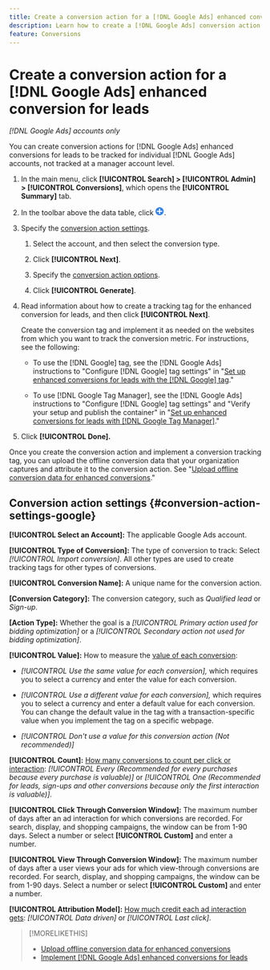 ```yaml
---
title: Create a conversion action for a [!DNL Google Ads] enhanced conversion for leads
description: Learn how to create a [!DNL Google Ads] conversion action for an enhanced conversion for leads.
feature: Conversions
---
```

# Create a conversion action for a [!DNL Google Ads] enhanced conversion for leads

*[!DNL Google Ads] accounts only*

You can create conversion actions for [!DNL Google Ads] enhanced conversions for leads to be tracked for individual [!DNL Google Ads] accounts, not tracked at a manager account level.

1. In the main menu, click **[!UICONTROL Search] > [!UICONTROL Admin] > [!UICONTROL Conversions]**, which opens the **[!UICONTROL Summary]** tab.

1. In the toolbar above the data table, click ![Create](/help/search-social-commerce/assets/add.png "Create").

1. Specify the [conversion action settings](#conversion-action-settings-google).

   1. Select the account, and then select the conversion type.

   1. Click **[!UICONTROL Next]**.

   1. Specify the [conversion action options](#conversion-action-settings-conversion-action-settings-google).

   1. Click **[!UICONTROL Generate]**.

1. Read information about how to create a tracking tag for the enhanced conversion for leads, and then click **[!UICONTROL Next]**.

   Create the conversion tag and implement it as needed on the websites from which you want to track the conversion metric. For instructions, see the following:
   
   * To use the [!DNL Google] tag, see the [!DNL Google Ads] instructions to "Configure [!DNL Google] tag settings" in "[Set up enhanced conversions for leads with the [!DNL Google] tag](https://support.google.com/google-ads/answer/11347292)."
   
   * To use [!DNL Google Tag Manager], see the [!DNL Google Ads] instructions to "Configure [!DNL Google] tag settings" and "Verify your setup and publish the container" in "[Set up enhanced conversions for leads with [!DNL Google Tag Manager]](https://support.google.com/google-ads/answer/11021502?#configure)."

1. Click **[!UICONTROL Done].**

Once you create the conversion action and implement a conversion tracking tag, you can upload the offline conversion data that your organization captures and attribute it to the conversion action. See "[Upload offline conversion data for enhanced conversions](/help/search-social-commerce/admin/conversion-metrics/upload-data-offline-conversions.md)."

## Conversion action settings {#conversion-action-settings-google}

**[!UICONTROL Select an Account]:** The applicable Google Ads account.

**[!UICONTROL Type of Conversion]:** The type of conversion to track: Select *[!UICONTROL Import conversion]*. All other types are used to create tracking tags for other types of conversions.

**[!UICONTROL Conversion Name]:** A unique name for the conversion action.

**\[Conversion Category\]:** The conversion category, such as *Qualified lead* or *Sign-up*.

**\[Action Type\]:** Whether the goal is a *[!UICONTROL Primary action used for bidding optimization]* or a *[!UICONTROL Secondary action not used for bidding optimization]*.

**[!UICONTROL Value]:** How to measure the [value of each conversion](https://support.google.com/google-ads/answer/13064207):

* *[!UICONTROL Use the same value for each conversion],* which requires you to select a currency and enter the value for each conversion.

* *[!UICONTROL Use a different value for each conversion],* which requires you to select a currency and enter a default value for each conversion. You can change the default value in the tag with a transaction-specific value when you implement the tag on a specific webpage.

* *[!UICONTROL Don't use a value for this conversion action (Not recommended)]*

**[!UICONTROL Count]:** [How many conversions to count per click or interaction](https://support.google.com/google-ads/answer/3438531): *[!UICONTROL Every (Recommended for every purchases because every purchase is valuable)]* or *[!UICONTROL One (Recommended for leads, sign-ups and other conversions because only the first interaction is valuable)]*.

**[!UICONTROL Click Through Conversion Window]:** The maximum number of days after an ad interaction for which conversions are recorded. For search, display, and shopping campaigns, the window can be from 1-90 days. Select a number or select **[!UICONTROL Custom]** and enter a number.

**[!UICONTROL View Through Conversion Window]:** The maximum number of days after a user views your ads for which view-through conversions are recorded. For search, display, and shopping campaigns, the window can be from 1-90 days. Select a number or select **[!UICONTROL Custom]** and enter a number.

**[!UICONTROL Attribution Model]:** [How much credit each ad interaction gets](https://support.google.com/google-ads/answer/6259715?sjid=8211249329930775138): *[!UICONTROL Data driven]* or *[!UICONTROL Last click]*.

>[!MORELIKETHIS]
>
>* [Upload offline conversion data for enhanced conversions](/help/search-social-commerce/admin/conversion-metrics/upload-data-offline-conversions.md)
>* [Implement [!DNL Google Ads] enhanced conversions for leads](/help/search-social-commerce/campaign-management/special-workflows/google-enhanced-conversions-leads.md)
